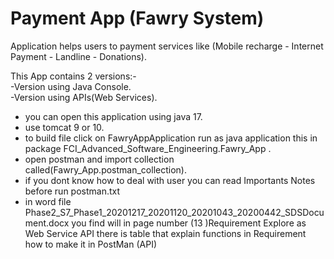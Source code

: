# Payment App (Fawry System)
Application helps users to payment services like (Mobile recharge - Internet Payment - Landline - Donations).

This App contains 2 versions:-<br>
 -Version using Java Console.<br>
 -Version using APIs(Web Services).

* you can open this application using java 17.
* use tomcat 9 or 10.
* to build file click on FawryAppApplication run as java application this in package FCI_Advanced_Software_Engineering.Fawry_App .
* open postman and import collection called(Fawry_App.postman_collection).
* if you dont know how to deal with user you can read Importants Notes before run postman.txt
* in word file Phase2_S7_Phase1_20201217_20201120_20201043_20200442_SDSDocument.docx you find will in page number (13 )Requirement Explore as Web Service API there is table that explain functions in Requirement how to make it in PostMan (API)

